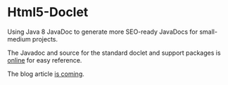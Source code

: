 Html5-Doclet
============

Using Java 8 JavaDoc to generate more SEO-ready JavaDocs for small-medium projects.

The Javadoc and source for the standard doclet and support packages is [online](http://www.outerthoughts.com/files/doclet-javadoc/) for easy reference.

The blog article [is coming](http://blog.outerthoughts.com/). 
